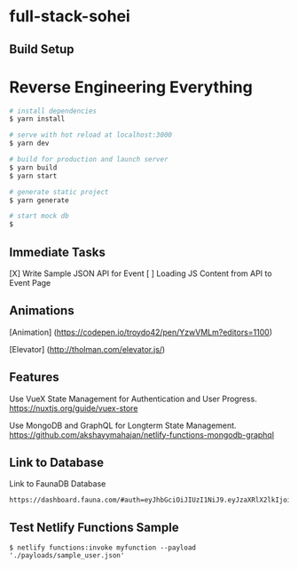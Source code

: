 # full-stack-sohei

## Build Setup
# Reverse Engineering Everything

```bash
# install dependencies
$ yarn install

# serve with hot reload at localhost:3000
$ yarn dev

# build for production and launch server
$ yarn build
$ yarn start

# generate static project
$ yarn generate

# start mock db
$ 
```

## Immediate Tasks
[X] Write Sample JSON API for Event 
[ ] Loading JS Content from API to Event Page

## Animations
[Animation]
(https://codepen.io/troydo42/pen/YzwVMLm?editors=1100)

[Elevator]
(http://tholman.com/elevator.js/)

## Features
Use VueX State Management for Authentication and User Progress.
https://nuxtjs.org/guide/vuex-store

Use MongoDB and GraphQL for Longterm State Management. 
https://github.com/akshayymahajan/netlify-functions-mongodb-graphql 

## Link to Database
Link to FaunaDB Database
```
https://dashboard.fauna.com/#auth=eyJhbGciOiJIUzI1NiJ9.eyJzaXRlX2lkIjoiYTQ3NTFhNWItMDZkZi00MzJiLTllNTEtOTY5YmIwOTY3MjJhIiwiYWNjb3VudF9pZCI6IjViNDgzZWZlYzk2NTkyNzA0YWUxYjljMiIsInJlbW90ZV9pZCI6ImE0NzUxYTViLTA2ZGYtNDMyYi05ZTUxLTk2OWJiMDk2NzIyYSJ9.YqooUS81YNDLaNh3esNoC9yxf48g6fTUY0HoyGvKmTM
```

## Test Netlify Functions Sample
```
$ netlify functions:invoke myfunction --payload './payloads/sample_user.json'
```